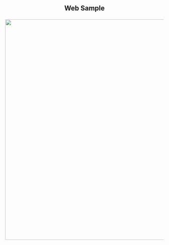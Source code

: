 <h2 align="center">
Web Sample
</h2>

<h3 align="center">
  <img width="700px" src="https://i.imgur.com/m0toQzq.png" alt="">
</h3>
